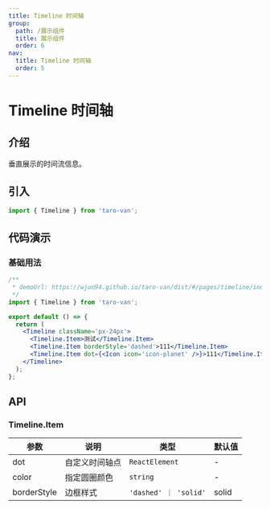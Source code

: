 ```yaml
---
title: Timeline 时间轴
group:
  path: /展示组件
  title: 展示组件
  order: 6
nav:
  title: Timeline 时间轴
  order: 5
---
```


# Timeline 时间轴

## 介绍

垂直展示的时间流信息。

## 引入

```jsx | pure
import { Timeline } from 'taro-van';
```

## 代码演示

### 基础用法

```jsx | iframe
/**
 * demoUrl: https://wjun94.github.io/taro-van/dist/#/pages/timeline/index
 */
import { Timeline } from 'taro-van';

export default () => {
  return (
    <Timeline className='px-24px'>
      <Timeline.Item>测试</Timeline.Item>
      <Timeline.Item borderStyle='dashed'>111</Timeline.Item>
      <Timeline.Item dot={<Icon icon='icon-planet' />}>111</Timeline.Item>
    </Timeline>
  );
};
```

## API

### Timeline.Item

| 参数        | 说明           | 类型                  | 默认值 |
| ----------- | -------------- | --------------------- | ------ |
| dot         | 自定义时间轴点 | `ReactElement`        | -      |
| color       | 指定圆圈颜色   | `string`              | -      |
| borderStyle | 边框样式       | `'dashed' ｜ 'solid'` | solid  |
